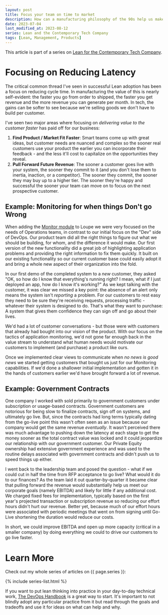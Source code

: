 ```yaml
---
layout: post
title: Focus your team on time to market
description: How can a manufacturing philosophy of the 90s help us make a great technology company today?
date: 2023-07-04
last_modified_at: 2023-08-12
series: Lean and the Contemporary Tech Company
tags: [Lean, Management, Products]
---
```


This article is part of a series on [Lean for the Contemporary Tech Company](lean-for-the-contemporary-tech-company).

# Focusing on Reducing Latency

The critical common thread I've seen in successful Lean adoption has been a focus on reducing cycle time. In manufacturing the value of this is nearly self-evident: the faster you go from order to shipped, the faster you get revenue and the more revenue you can generate per month.  In tech, the gains can be softer to see because we're selling goods we don't have to build per customer.  

I've seen two major areas where focusing on _delivering value to the customer faster_ has paid off for our business:

1. **Find Product / Market Fit Faster**: Smart teams come up with great ideas, but customer needs are nuanced and complex so the sooner real customers use your product the earlier you can incorporate their feedback - and the less it'll cost to capitalize on the opportunities they reveal.
2. **Pull Forward Future Revenue**: The sooner a customer goes live with your system, the sooner they commit to it (and you don't lose them to inertia, inaction, or a competitor).  The sooner they commit, the sooner they may buy up to a higher tier.  The sooner they're happy and successful the sooner your team can move on to focus on the next prospective customer.

## Example: Monitoring for when things Don't go Wrong

When adding the [Monitor module](https://onloupe.com/products/monitor/) to Loupe we were very focused on the needs of Operations teams, in contrast to our initial focus on the "Dev" side of DevOps.  Our product team did all the right things to figure out what we should be building, for whom, and the difference it would make.  Our first version of the new functionality did a great job of highlighting application problems and providing the right information to fix them quickly.  It built on our existing functionality so our current customer base could easily adopt it and bring a whole new aspect of their organization into the fold.

In our first demo of the completed system to a _new_ customer, they asked "OK, so how do I know that everything's running right? I mean, what if I just deployed an app, how do I know it's working?" As we kept talking with the customer, it was clear we missed a key point: the absence of an alert only means the system isn't _reporting_ a problem.  For our customers to rest easy they need to be sure they're receiving requests, processing traffic - whatever their system is designed to do.  That's what they want to purchase: A system that gives them confidence they can sign off and go about their lives.

We'd had a lot of customer conversations - but those were with customers that already had bought into our vision of the product.  With our focus on the tactics of application monitoring, we'd not gone far enough back in the value stream to understand what human needs would motivate our customers to implement (and purchase) a product like ours.

Once we implemented clear views to communicate when _no news is good news_ we started getting customers that bought us just for our Monitoring capabilities.  If we'd done a shallower initial implementation and gotten it in the hands of customers earlier we'd have brought forward a lot of revenue.

## Example: Government Contracts 

One company I worked with sold primarily to government customers under subscription or usage-based contracts.  Government customers are notorious for being slow to finalize contracts, sign off on systems, and ultimately go live.  But, since the contracts had long terms typically dating from the go-live point this wasn't often seen as an issue because our company would get the same revenue _eventually_.  It wasn't perceived there was much advantage to pushing down the latency at each stage to get the money sooner as the total contract value was locked and it could jeopardize our relationship with our government customer.  Our Private Equity ownership had extensive government experience and was used to the routine delays associated with government contracts and didn't push us to speed things up either.

I went back to the leadership team and posed the question - what if we could cut in half the time from RFP acceptance to go live?  What would it do to our finances?  As the team laid it out quarter-by-quarter it became clear that pulling forward the revenue would substantially help us meet our corporate goals (namely EBITDA) and likely for little if any additional cost.  We charged fixed fees for implementation, typically based on the first year's projected transaction or subscription revenue so reducing our effort hours didn't hurt our revenue.  Better yet, because much of our effort hours were associated with periodic meetings that went on from signing until Go-Live shortening the duration would reduce our costs.

In short, we could improve EBITDA and open up more capacity (critical in a smaller company) by doing everything we could to drive our customers to go live faster.

# Learn More

Check out my whole series of articles on {{ page.series }}:

{% include series-list.html %}

If you want to put lean thinking into practice in your day-to-day technical work, [The DevOps Handbook](https://a.co/d/9lBeOaZ) is a great way to start.  It's important to not blindly adopt any particular practice from it but read through the goals and tradeoffs and use it for ideas on what can help and why.
